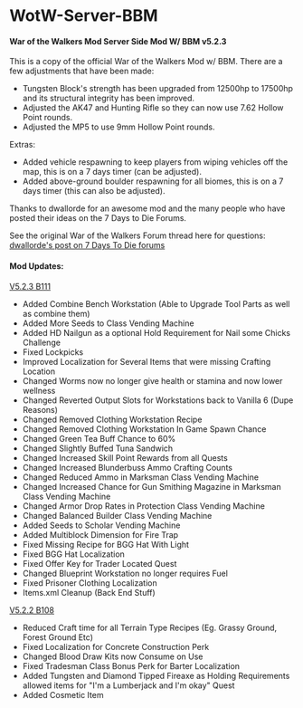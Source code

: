 # WotW-Server-BBM
#### War of the Walkers Mod Server Side Mod W/ BBM v5.2.3

This is a copy of the official War of the Walkers Mod w/ BBM. There are a few adjustments that have been made:
- Tungsten Block's strength has been upgraded from 12500hp to 17500hp and its structural integrity has been improved.
- Adjusted the AK47 and Hunting Rifle so they can now use 7.62 Hollow Point rounds.
- Adjusted the MP5 to use 9mm Hollow Point rounds.

Extras:
- Added vehicle respawning to keep players from wiping vehicles off the map, this is on a 7 days timer (can be adjusted).
- Added above-ground boulder respawning for all biomes, this is on a 7 days timer (this can also be adjusted).

Thanks to dwallorde for an awesome mod and the many people who have posted their ideas on the 7 Days to Die Forums.

See the original War of the Walkers Forum thread here for questions: [dwallorde's post on 7 Days To Die forums](https://7daystodie.com/forums/showthread.php?53190-War-of-the-Walkers-Mod-(Overhaul))


#### Mod Updates:

[V5.2.3 B111](https://7daystodie.com/forums/showthread.php?53190-War-of-the-Walkers-Mod-(Overhaul)&p=783944&viewfull=1#post783944)
- Added Combine Bench Workstation (Able to Upgrade Tool Parts as well as combine them)
- Added More Seeds to Class Vending Machine
- Added HD Nailgun as a optional Hold Requirement for Nail some Chicks Challenge
- Fixed Lockpicks
- Improved Localization for Several Items that were missing Crafting Location
- Changed Worms now no longer give health or stamina and now lower wellness
- Changed Reverted Output Slots for Workstations back to Vanilla 6 (Dupe Reasons)
- Changed Removed Clothing Workstation Recipe
- Changed Removed Clothing Workstation In Game Spawn Chance
- Changed Green Tea Buff Chance to 60%
- Changed Slightly Buffed Tuna Sandwich
- Changed Increased Skill Point Rewards from all Quests
- Changed Increased Blunderbuss Ammo Crafting Counts
- Changed Reduced Ammo in Marksman Class Vending Machine
- Changed Increased Chance for Gun Smithing Magazine in Marksman Class Vending Machine
- Changed Armor Drop Rates in Protection Class Vending Machine
- Changed Balanced Builder Class Vending Machine
- Added Seeds to Scholar Vending Machine
- Added Multiblock Dimension for Fire Trap
- Fixed Missing Recipe for BGG Hat With Light
- Fixed BGG Hat Localization
- Fixed Offer Key for Trader Located Quest
- Changed Blueprint Workstation no longer requires Fuel
- Fixed Prisoner Clothing Localization
- Items.xml Cleanup (Back End Stuff) 

[V5.2.2 B108](https://7daystodie.com/forums/showthread.php?53190-War-of-the-Walkers-Mod-(Overhaul)&p=781275#post781275)
- Reduced Craft time for all Terrain Type Recipes (Eg. Grassy Ground, Forest Ground Etc)
- Fixed Localization for Concrete Construction Perk
- Changed Blood Draw Kits now Consume on Use
- Fixed Tradesman Class Bonus Perk for Barter Localization
- Added Tungsten and Diamond Tipped Fireaxe as Holding Requirements allowed items for "I'm a Lumberjack and I'm okay" Quest
- Added Cosmetic Item 
